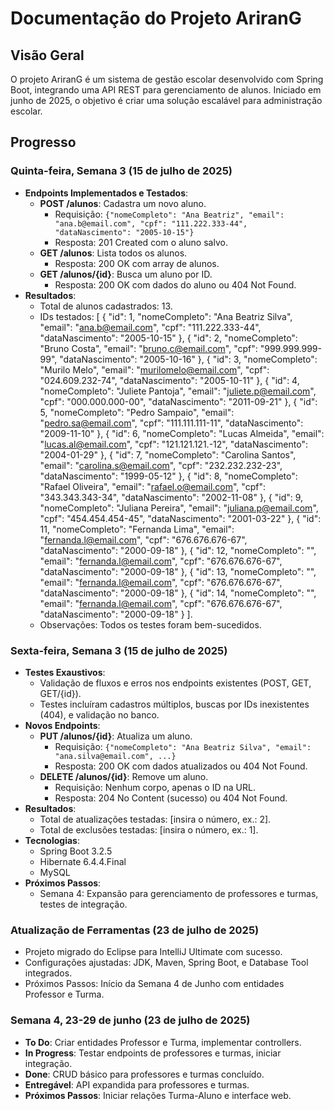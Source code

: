 # Documentação do Projeto AriranG

## Visão Geral
O projeto AriranG é um sistema de gestão escolar desenvolvido com Spring Boot, integrando uma API REST para gerenciamento de alunos. Iniciado em junho de 2025, o objetivo é criar uma solução escalável para administração escolar.

## Progresso

### Quinta-feira, Semana 3 (15 de julho de 2025)
- **Endpoints Implementados e Testados**:
  - **POST /alunos**: Cadastra um novo aluno.
    - Requisição: `{"nomeCompleto": "Ana Beatriz", "email": "ana.b@email.com", "cpf": "111.222.333-44", "dataNascimento": "2005-10-15"}`
    - Resposta: 201 Created com o aluno salvo.
  - **GET /alunos**: Lista todos os alunos.
    - Resposta: 200 OK com array de alunos.
  - **GET /alunos/{id}**: Busca um aluno por ID.
    - Resposta: 200 OK com dados do aluno ou 404 Not Found.
- **Resultados**:
  - Total de alunos cadastrados: 13.
  - IDs testados: [
    {
        "id": 1,
        "nomeCompleto": "Ana Beatriz Silva",
        "email": "ana.b@email.com",
        "cpf": "111.222.333-44",
        "dataNascimento": "2005-10-15"
    },
    {
        "id": 2,
        "nomeCompleto": "Bruno Costa",
        "email": "bruno.c@email.com",
        "cpf": "999.999.999-99",
        "dataNascimento": "2005-10-16"
    },
    {
        "id": 3,
        "nomeCompleto": "Murilo Melo",
        "email": "murilomelo@email.com",
        "cpf": "024.609.232-74",
        "dataNascimento": "2005-10-11"
    },
    {
        "id": 4,
        "nomeCompleto": "Juliete Pantoja",
        "email": "juliete.p@email.com",
        "cpf": "000.000.000-00",
        "dataNascimento": "2011-09-21"
    },
    {
        "id": 5,
        "nomeCompleto": "Pedro Sampaio",
        "email": "pedro.sa@email.com",
        "cpf": "111.111.111-11",
        "dataNascimento": "2009-11-10"
    },
    {
        "id": 6,
        "nomeCompleto": "Lucas Almeida",
        "email": "lucas.al@email.com",
        "cpf": "121.121.121.-12",
        "dataNascimento": "2004-01-29"
    },
    {
        "id": 7,
        "nomeCompleto": "Carolina Santos",
        "email": "carolina.s@email.com",
        "cpf": "232.232.232-23",
        "dataNascimento": "1999-05-12"
    },
    {
        "id": 8,
        "nomeCompleto": "Rafael Oliveira",
        "email": "rafael.o@email.com",
        "cpf": "343.343.343-34",
        "dataNascimento": "2002-11-08"
    },
    {
        "id": 9,
        "nomeCompleto": "Juliana Pereira",
        "email": "juliana.p@email.com",
        "cpf": "454.454.454-45",
        "dataNascimento": "2001-03-22"
    },
    {
        "id": 11,
        "nomeCompleto": "Fernanda Lima",
        "email": "fernanda.l@email.com",
        "cpf": "676.676.676-67",
        "dataNascimento": "2000-09-18"
    },
    {
        "id": 12,
        "nomeCompleto": "",
        "email": "fernanda.l@email.com",
        "cpf": "676.676.676-67",
        "dataNascimento": "2000-09-18"
    },
    {
        "id": 13,
        "nomeCompleto": "",
        "email": "fernanda.l@email.com",
        "cpf": "676.676.676-67",
        "dataNascimento": "2000-09-18"
    },
    {
        "id": 14,
        "nomeCompleto": "",
        "email": "fernanda.l@email.com",
        "cpf": "676.676.676-67",
        "dataNascimento": "2000-09-18"
    }
].
  - Observações: Todos os testes foram bem-sucedidos.

### Sexta-feira, Semana 3 (15 de julho de 2025)
- **Testes Exaustivos**:
  - Validação de fluxos e erros nos endpoints existentes (POST, GET, GET/{id}).
  - Testes incluíram cadastros múltiplos, buscas por IDs inexistentes (404), e validação no banco.
- **Novos Endpoints**:
  - **PUT /alunos/{id}**: Atualiza um aluno.
    - Requisição: `{"nomeCompleto": "Ana Beatriz Silva", "email": "ana.silva@email.com", ...}`
    - Resposta: 200 OK com dados atualizados ou 404 Not Found.
  - **DELETE /alunos/{id}**: Remove um aluno.
    - Requisição: Nenhum corpo, apenas o ID na URL.
    - Resposta: 204 No Content (sucesso) ou 404 Not Found.
- **Resultados**:
  - Total de atualizações testadas: [insira o número, ex.: 2].
  - Total de exclusões testadas: [insira o número, ex.: 1].
- **Tecnologias**:
  - Spring Boot 3.2.5
  - Hibernate 6.4.4.Final
  - MySQL
- **Próximos Passos**:
  - Semana 4: Expansão para gerenciamento de professores e turmas, testes de integração.
### Atualização de Ferramentas (23 de julho de 2025)
- Projeto migrado do Eclipse para IntelliJ Ultimate com sucesso.
- Configurações ajustadas: JDK, Maven, Spring Boot, e Database Tool integrados.
- Próximos Passos: Início da Semana 4 de Junho com entidades Professor e Turma.
### Semana 4, 23-29 de junho (23 de julho de 2025)
- **To Do**: Criar entidades Professor e Turma, implementar controllers.
- **In Progress**: Testar endpoints de professores e turmas, iniciar integração.
- **Done**: CRUD básico para professores e turmas concluído.
- **Entregável**: API expandida para professores e turmas.
- **Próximos Passos**: Iniciar relações Turma-Aluno e interface web.